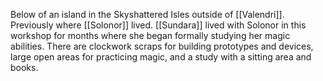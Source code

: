 Below of an island in the Skyshattered Isles outside of [[Valendri]]. Previously where [[Solonor]] lived. [[Sundara]] lived with Solonor in this workshop for months where she began formally studying her magic abilities. There are clockwork scraps for building prototypes and devices, large open areas for practicing magic, and a study with a sitting area and books.